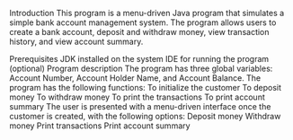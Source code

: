 Introduction
This program is a menu-driven Java program that simulates a simple bank account management system. The program allows users to create a bank account, deposit and withdraw money, view transaction history, and view account summary.

Prerequisites
JDK installed on the system
IDE for running the program (optional)
Program description
The program has three global variables: Account Number, Account Holder Name, and Account Balance.
The program has the following functions:
To initialize the customer
To deposit money
To withdraw money
To print the transactions
To print account summary
The user is presented with a menu-driven interface once the customer is created, with the following options:
Deposit money
Withdraw money
Print transactions
Print account summary
